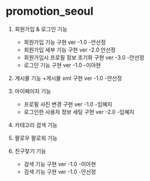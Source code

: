 
# promotion_seoul
1. 회원가입 & 로그인 기능
   + 회원가입 기능 구현 ver -1.0 -안선정
   + 회원가입 세부 기능 구현 ver -2.0 안선정
   + 회원가입시 프로필 정보 초기화 구현 ver -3.0 -안선정
   + 로그인 기능 구현 ver -1.0 -이아현
   
2. 게시물 기능
   +게시물 xml 구현 ver -1.0 -안선정
      
3. 마이페이지 기능
   + 프로필 사진 변경 구현 ver -1.0 -임혜지
   + 로그인한 사용자 정보 세팅 구현 ver -2.0 -임혜지

4. 카테고리 검색 기능

      
5. 팔로우 팔로워 기능


6. 친구찾기 기능
   + 검색 기능 구현 ver -1.0 -이아현
   + 검색 기능 구현 ver -1.0 -안선정

